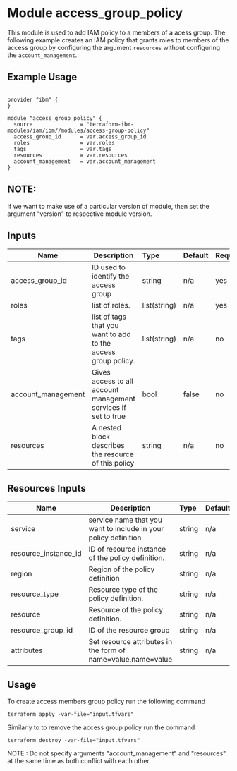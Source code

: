 # Module access_group_policy

This module is used to add IAM policy to a members of a acess group. The following example creates an IAM policy that grants roles to members of the access group by configuring the argument `resources`  without configuring the `account_management`.

## Example Usage
```

provider "ibm" {
}

module "access_group_policy" {
  source               = "terraform-ibm-modules/iam/ibm//modules/access-group-policy"
  access_group_id      = var.access_group_id
  roles                = var.roles
  tags                 = var.tags
  resources            = var.resources
  account_management   = var.account_management
}

```
## NOTE:

If we want to make use of a particular version of module, then set the argument "version" to respective module version.

## Inputs

| Name                          | Description                                                      | Type         | Default | Required |
|-------------------------------|------------------------------------------------------------------|:-------------|:------- |:---------|
| access_group_id               | ID used to identify the access group                             | string       | n/a     | yes      |
| roles                         | list of roles.                                                   | list(string) | n/a     | yes      |
| tags                          | list of tags that you want to add to the access group policy.    | list(string) | n/a     | no       |
| account_management            | Gives access to all account management services if set to true   | bool         | false   | no       |
| resources                     | A nested block describes the resource of this policy             | string       | n/a     | no       |


## Resources Inputs

| Name                          | Description                                                      | Type         | Default | Required |
|-------------------------------|------------------------------------------------------------------|:-------------|:------- |:---------|
| service                       | service name that you want to include in your policy definition  | string       | n/a     | no       |
| resource_instance_id          | ID of resource instance of the policy definition.                | string       | n/a     | no       |
| region                        | Region of the policy definition                                  | string       | n/a     | no       |
| resource_type                 | Resource type of the policy definition.                          | string       | n/a     | no       |
| resource                      | Resource of the policy definition.                               | string       | n/a     | no       |
| resource_group_id             | ID of the resource group                                         | string       | n/a     | no       |
| attributes                    | Set resource attributes in the form of name=value,name=value     | string       | n/a     | no       |

## Usage

To create access members group policy run the following command

  `terraform apply -var-file="input.tfvars"`

Similarly to to remove the access group policy run the command

   `terraform destroy -var-file="input.tfvars"`


NOTE : Do not specify arguments "account_management" and "resources" at the same time as both conflict with each other.

